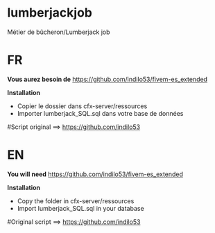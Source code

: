 # lumberjackjob
Métier de bûcheron/Lumberjack job

# FR
**Vous aurez besoin de**
https://github.com/indilo53/fivem-es_extended

**Installation**
 * Copier le dossier dans cfx-server/ressources
 * Importer lumberjack_SQL.sql dans votre base de données

#Script original ==> https://github.com/indilo53

# EN
**You will need**
https://github.com/indilo53/fivem-es_extended

**Installation**
 * Copy the folder in cfx-server/ressources
 * Import lumberjack_SQL.sql in your database

#Original script ==> https://github.com/indilo53
